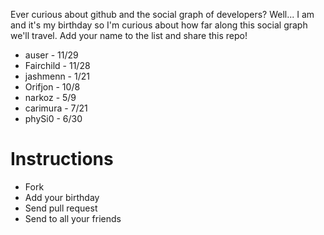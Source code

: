Ever curious about github and the social graph of developers? Well... I am and it's my birthday so I'm curious about how far along this social graph we'll travel. Add your name to the list and share this repo!

- auser - 11/29
- Fairchild - 11/28
- jashmenn - 1/21
- Orifjon - 10/8
- narkoz - 5/9
- carimura - 7/21
- phySi0 - 6/30

Instructions
============
* Fork
* Add your birthday
* Send pull request
* Send to all your friends
